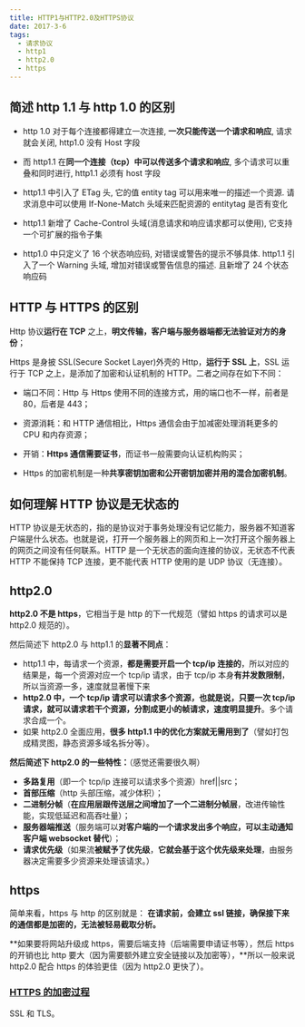 ```yaml
---
title: HTTP1与HTTP2.0及HTTPS协议
date: 2017-3-6
tags:
  - 请求协议
  - http1
  - http2.0
  - https
---
```


## 简述 http 1.1 与 http 1.0 的区别

- http 1.0 对于每个连接都得建立一次连接, **一次只能传送一个请求和响应**, 请求就会关闭, http1.0 没有 Host 字段

- 而 http1.1 在**同一个连接（tcp）中可以传送多个请求和响应**, 多个请求可以重叠和同时进行, http1.1 必须有 host 字段

- http1.1 中引入了 ETag 头, 它的值 entity tag 可以用来唯一的描述一个资源. 请求消息中可以使用 If-None-Match 头域来匹配资源的 entitytag 是否有变化

- http1.1 新增了 Cache-Control 头域(消息请求和响应请求都可以使用), 它支持一个可扩展的指令子集

- http1.0 中只定义了 16 个状态响应码, 对错误或警告的提示不够具体. http1.1 引入了一个 Warning 头域, 增加对错误或警告信息的描述. 且新增了 24 个状态响应码

## HTTP 与 HTTPS 的区别

Http 协议**运行在 TCP** 之上，**明文传输，客户端与服务器端都无法验证对方的身份**；

Https 是身披 SSL(Secure Socket Layer)外壳的 Http，**运行于 SSL 上**，SSL 运行于 TCP 之上，是添加了加密和认证机制的 HTTP。二者之间存在如下不同：

- 端口不同：Http 与 Https 使用不同的连接方式，用的端口也不一样，前者是 80，后者是 443；

- 资源消耗：和 HTTP 通信相比，Https 通信会由于加减密处理消耗更多的 CPU 和内存资源；

- 开销：**Https 通信需要证书**，而证书一般需要向认证机构购买；

- Https 的加密机制是一种**共享密钥加密和公开密钥加密并用的混合加密机制**。

## 如何理解 HTTP 协议是无状态的

HTTP 协议是无状态的，指的是协议对于事务处理没有记忆能力，服务器不知道客户端是什么状态。也就是说，打开一个服务器上的网页和上一次打开这个服务器上的网页之间没有任何联系。HTTP 是一个无状态的面向连接的协议，无状态不代表 HTTP 不能保持 TCP 连接，更不能代表 HTTP 使用的是 UDP 协议（无连接）。

## http2.0

**http2.0 不是 https**，它相当于是 http 的下一代规范（譬如 https 的请求可以是 http2.0 规范的）。

然后简述下 http2.0 与 http1.1 的**显著不同点**：

- http1.1 中，每请求一个资源，**都是需要开启一个 tcp/ip 连接的**，所以对应的结果是，每一个资源对应一个 tcp/ip 请求，由于 tcp/ip 本身**有并发数限制**，所以当资源一多，速度就显著慢下来
- **http2.0 中，一个 tcp/ip 请求可以请求多个资源，也就是说，只要一次 tcp/ip 请求，就可以请求若干个资源，分割成更小的帧请求，速度明显提升**。多个请求合成一个。
- 如果 http2.0 全面应用，**很多 http1.1 中的优化方案就无需用到了**（譬如打包成精灵图，静态资源多域名拆分等）。

**然后简述下 http2.0 的一些特性：**（感觉还需要很久啊）

- **多路复用**（即一个 tcp/ip 连接可以请求多个资源）href||src；
- **首部压缩**（http 头部压缩，减少体积）；
- **二进制分帧**（**在应用层跟传送层之间增加了一个二进制分帧层**，改进传输性能，实现低延迟和高吞吐量）；
- **服务器端推送**（服务端可以**对客户端的一个请求发出多个响应，可以主动通知客户端 websocket 替代**）；
- **请求优先级**（如果流**被赋予了优先级**，**它就会基于这个优先级来处理**，由服务器决定需要多少资源来处理该请求。）

## https

简单来看，https 与 http 的区别就是： **在请求前，会建立 ssl 链接，确保接下来的通信都是加密的，无法被轻易截取分析。**

**如果要将网站升级成 https，需要后端支持（后端需要申请证书等），然后 https 的开销也比 http 要大（因为需要额外建立安全链接以及加密等），**所以一般来说 http2.0 配合 https 的体验更佳（因为 http2.0 更快了）。

### [HTTPS 的加密过程](https://blog.csdn.net/qq_32998153/article/details/80022489)

SSL 和 TLS。
